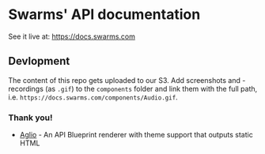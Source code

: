 # Swarms' API documentation

See it live at: https://docs.swarms.com

## Devlopment

The content of this repo gets uploaded to our S3. Add screenshots and -recordings (as `.gif`) to the `components` folder and link them with the full path, i.e. `https://docs.swarms.com/components/Audio.gif`.


### Thank you!

- [Aglio](https://github.com/danielgtaylor/aglio) - An API Blueprint renderer with theme support that outputs static HTML

